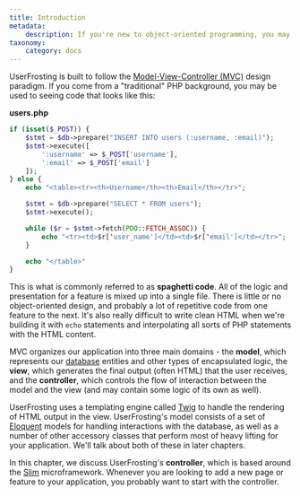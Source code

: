 ```yaml
---
title: Introduction
metadata:
    description: If you're new to object-oriented programming, you may not be familiar with the MVC pattern, a popular and very flexible design paradigm for scalable, easily maintained web applications.
taxonomy:
    category: docs
---
```


UserFrosting is built to follow the [Model-View-Controller (MVC)](https://en.wikipedia.org/wiki/Model%E2%80%93view%E2%80%93controller) design paradigm. If you come from a "traditional" PHP background, you may be used to seeing code that looks like this:

**users.php**
```php
if (isset($_POST)) {
    $stmt = $db->prepare("INSERT INTO users (:username, :email)");
    $stmt->execute([
        ':username' => $_POST['username'],
        ':email' => $_POST['email']
    ]);
} else {
    echo "<table><tr><th>Username</th><th>Email</th></tr>";

    $stmt = $db->prepare("SELECT * FROM users");
    $stmt->execute();

    while ($r = $stmt->fetch(PDO::FETCH_ASSOC)) {
        echo "<tr><td>$r['user_name']</td><td>$r['email']</td></tr>";
    }

    echo "</table>"
}
```

This is what is commonly referred to as **spaghetti code**. All of the logic and presentation for a feature is mixed up into a single file. There is little or no object-oriented design, and probably a lot of repetitive code from one feature to the next. It's also really difficult to write clean HTML when we're building it with `echo` statements and interpolating all sorts of PHP statements with the HTML content.

MVC organizes our application into three main domains - the **model**, which represents our [database](/database) entities and other types of encapsulated logic, the **view**, which generates the final output (often HTML) that the user receives, and the **controller**, which controls the flow of interaction between the model and the view (and may contain some logic of its own as well).

UserFrosting uses a templating engine called [Twig](/templating-with-twig) to handle the rendering of HTML output in the view. UserFrosting's model consists of a set of [Eloquent](https://laravel.com/docs/5.8/eloquent) models for handling interactions with the database, as well as a number of other accessory classes that perform most of heavy lifting for your application. We'll talk about both of these in later chapters.

In this chapter, we discuss UserFrosting's **controller**, which is based around the [Slim](https://www.slimframework.com/docs/v3/) microframework. Whenever you are looking to add a new page or feature to your application, you probably want to start with the controller.
